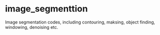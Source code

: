 # image_segmenttion
Image segmentation codes, including contouring, maksing, object finding, windowing, denoising etc. 
